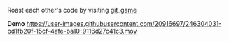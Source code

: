 Roast each other's code by visiting [git_game](https://gitgame.live)

**Demo**
https://user-images.githubusercontent.com/20916697/246304031-bd1fb20f-15cf-4afe-ba10-9116d27c41c3.mov

